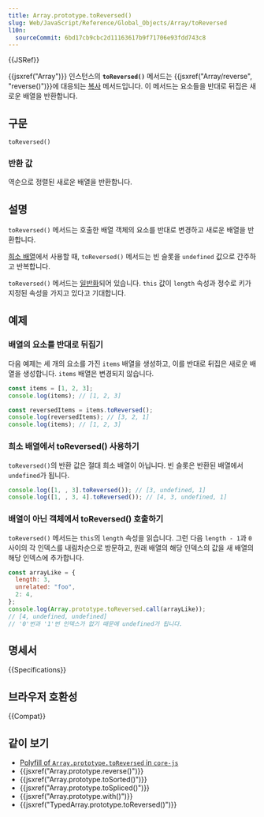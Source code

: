 ```yaml
---
title: Array.prototype.toReversed()
slug: Web/JavaScript/Reference/Global_Objects/Array/toReversed
l10n:
  sourceCommit: 6bd17cb9cbc2d11163617b9f71706e93fdd743c8
---
```


{{JSRef}}

{{jsxref("Array")}} 인스턴스의 **`toReversed()`** 메서드는 {{jsxref("Array/reverse", "reverse()")}}에 대응되는 [복사](/ko/docs/Web/JavaScript/Reference/Global_Objects/Array#copying_methods_and_mutating_methods) 메서드입니다. 이 메서드는 요소들을 반대로 뒤집은 새로운 배열을 반환합니다.

## 구문

```js-nolint
toReversed()
```

### 반환 값

역순으로 정렬된 새로운 배열을 반환합니다.

## 설명

`toReversed()` 메서드는 호출한 배열 객체의 요소를 반대로 변경하고 새로운 배열을 반환합니다.

[희소 배열](/ko/docs/Web/JavaScript/Guide/Indexed_collections#sparse_arrays)에서 사용할 때, `toReversed()` 메서드는 빈 슬롯을 `undefined` 값으로 간주하고 반복합니다.

`toReversed()` 메서드는 [일반화](/ko/docs/Web/JavaScript/Reference/Global_Objects/Array#generic_array_methods)되어 있습니다. `this` 값이 `length` 속성과 정수로 키가 지정된 속성을 가지고 있다고 기대합니다.

## 예제

### 배열의 요소를 반대로 뒤집기

다음 예제는 세 개의 요소를 가진 `items` 배열을 생성하고, 이를 반대로 뒤집은 새로운 배열을 생성합니다. `items` 배열은 변경되지 않습니다.

```js
const items = [1, 2, 3];
console.log(items); // [1, 2, 3]

const reversedItems = items.toReversed();
console.log(reversedItems); // [3, 2, 1]
console.log(items); // [1, 2, 3]
```

### 희소 배열에서 toReversed() 사용하기

`toReversed()`의 반환 값은 절대 희소 배열이 아닙니다. 빈 슬롯은 반환된 배열에서 `undefined`가 됩니다.

```js
console.log([1, , 3].toReversed()); // [3, undefined, 1]
console.log([1, , 3, 4].toReversed()); // [4, 3, undefined, 1]
```

### 배열이 아닌 객체에서 toReversed() 호출하기

`toReversed()` 메서드는 `this`의 `length` 속성을 읽습니다. 그런 다음 `length - 1`과 `0` 사이의 각 인덱스를 내림차순으로 방문하고, 원래 배열의 해당 인덱스의 값을 새 배열의 해당 인덱스에 추가합니다.

```js
const arrayLike = {
  length: 3,
  unrelated: "foo",
  2: 4,
};
console.log(Array.prototype.toReversed.call(arrayLike));
// [4, undefined, undefined]
// '0'번과 '1'번 인덱스가 없기 때문에 undefined가 됩니다.
```

## 명세서

{{Specifications}}

## 브라우저 호환성

{{Compat}}

## 같이 보기

- [Polyfill of `Array.prototype.toReversed` in `core-js`](https://github.com/zloirock/core-js#change-array-by-copy)
- {{jsxref("Array.prototype.reverse()")}}
- {{jsxref("Array.prototype.toSorted()")}}
- {{jsxref("Array.prototype.toSpliced()")}}
- {{jsxref("Array.prototype.with()")}}
- {{jsxref("TypedArray.prototype.toReversed()")}}

